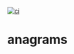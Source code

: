 [![ci](https://github.com/dgonzalo-sgt/santander-anagrams/actions/workflows/ci.yaml/badge.svg)](https://github.com/dgonzalo-sgt/santander-anagrams/actions/workflows/ci.yaml)
# anagrams
